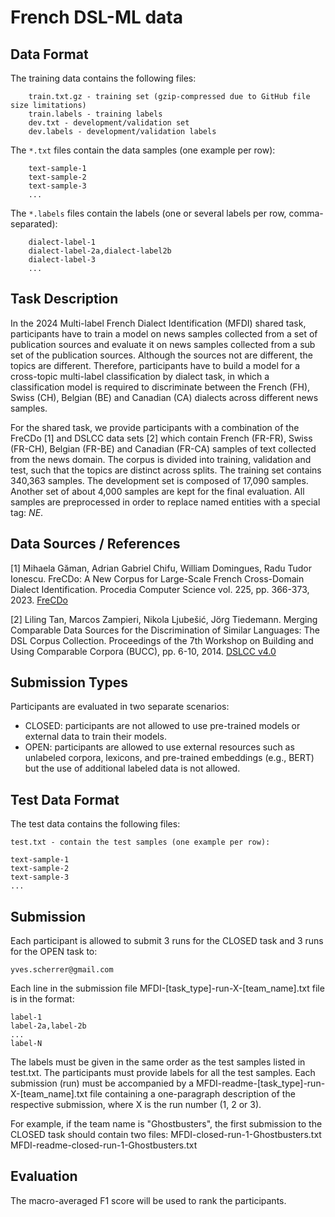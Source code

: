 # French DSL-ML data

## Data Format

The training data contains the following files:
```
	train.txt.gz - training set (gzip-compressed due to GitHub file size limitations)
	train.labels - training labels
	dev.txt - development/validation set
	dev.labels - development/validation labels
```

The `*.txt` files contain the data samples (one example per row):
```
	text-sample-1
	text-sample-2
	text-sample-3
	...
```

The `*.labels` files contain the labels (one or several labels per row, comma-separated):
```
	dialect-label-1
	dialect-label-2a,dialect-label2b
	dialect-label-3
	...
```

## Task Description

In the 2024 Multi-label French Dialect Identification (MFDI) shared task, participants have to train a model on news samples collected from a set of publication sources and evaluate it on news samples collected from a sub set of the publication sources. Although the sources not are different, the topics are different. Therefore, participants have to build a model for a cross-topic multi-label classification by dialect task, in which a classification model is required to discriminate between the French (FH), Swiss (CH), Belgian (BE) and Canadian (CA) dialects across different news samples. 

For the shared task, we provide participants with a combination of the FreCDo [1] and DSLCC data sets [2] which contain French (FR-FR), Swiss (FR-CH), Belgian (FR-BE) and Canadian (FR-CA) samples of text collected from the news domain. The corpus is divided into training, validation and test, such that the topics are distinct across splits. The training set contains 340,363 samples. The development set is composed of 17,090 samples. Another set of about 4,000 samples are kept for the final evaluation. All samples are preprocessed in order to replace named entities with a special tag: $NE$.

## Data Sources / References

[1] Mihaela Găman, Adrian Gabriel Chifu, William Domingues, Radu Tudor Ionescu. FreCDo: A New Corpus for Large-Scale French Cross-Domain Dialect Identification. Procedia Computer Science vol. 225, pp. 366-373, 2023. [FreCDo](https://github.com/MihaelaGaman/FreCDo)

[2] Liling Tan, Marcos Zampieri, Nikola Ljubešić, Jörg Tiedemann. Merging Comparable Data Sources for the Discrimination of Similar Languages: The DSL Corpus Collection. Proceedings of the 7th Workshop on Building and Using Comparable Corpora (BUCC), pp. 6-10, 2014. [DSLCC v4.0](http://ttg.uni-saarland.de/resources/DSLCC/)

## Submission Types

Participants are evaluated in two separate scenarios:
- CLOSED: participants are not allowed to use pre-trained models or external data to train their models.
- OPEN: participants are allowed to use external resources such as unlabeled corpora, lexicons, and pre-trained embeddings (e.g., BERT) but the use of additional labeled data is not allowed.

## Test Data Format

The test data contains the following files:

	test.txt - contain the test samples (one example per row):

	text-sample-1
	text-sample-2
	text-sample-3
	...

## Submission

Each participant is allowed to submit 3 runs for the CLOSED task and 3 runs for the OPEN task to:
	
	yves.scherrer@gmail.com 

Each line in the submission file MFDI-[task_type]-run-X-[team_name].txt file is in the format:

	label-1
	label-2a,label-2b
	...
	label-N

The labels must be given in the same order as the test samples listed in test.txt. The participants must provide labels for all the test samples. Each submission (run) must be accompanied by a MFDI-readme-[task_type]-run-X-[team_name].txt file containing a one-paragraph description of the respective submission, where X is the run number (1, 2 or 3). 

For example, if the team name is "Ghostbusters", the first submission to the CLOSED task should contain two files:
	MFDI-closed-run-1-Ghostbusters.txt
	MFDI-readme-closed-run-1-Ghostbusters.txt


## Evaluation

The macro-averaged F1 score will be used to rank the participants.
